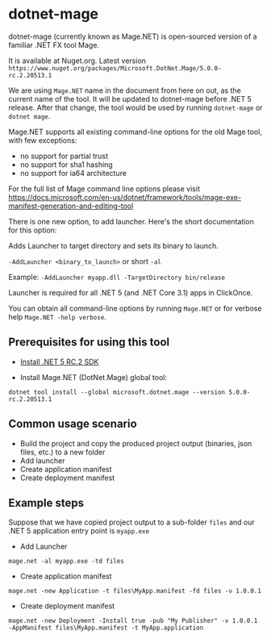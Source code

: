 # dotnet-mage

dotnet-mage (currently known as Mage.NET) is open-sourced version of a familiar .NET FX tool Mage.

It is available at Nuget.org. Latest version `https://www.nuget.org/packages/Microsoft.DotNet.Mage/5.0.0-rc.2.20513.1`

We are using `Mage.NET` name in the document from here on out, as the current name of the tool. It will be updated to dotnet-mage before .NET 5 release. After that change, the tool would be used by running `dotnet-mage` or `dotnet mage`.

Mage.NET supports all existing command-line options for the old Mage tool, with few exceptions:
- no support for partial trust
- no support for sha1 hashing
- no support for ia64 architecture

For the full list of Mage command line options please visit https://docs.microsoft.com/en-us/dotnet/framework/tools/mage-exe-manifest-generation-and-editing-tool

There is one new option, to add launcher. Here's the short documentation for this option:

Adds Launcher to target directory and sets its binary to launch.

`-AddLauncher <binary_to_launch>` or short `-al`

Example:
`-AddLauncher myapp.dll -TargetDirectory bin/release`

Launcher is required for all .NET 5 (and .NET Core 3.1) apps in ClickOnce.

You can obtain all command-line options by running `Mage.NET` or for verbose help `Mage.NET -help verbose`.

## Prerequisites for using this tool

* [Install .NET 5 RC.2 SDK](https://dotnet.microsoft.com/download/dotnet/5.0)

* Install Mage.NET (DotNet.Mage) global tool:

`dotnet tool install --global microsoft.dotnet.mage --version 5.0.0-rc.2.20513.1`

## Common usage scenario

* Build the project and copy the produced project output (binaries, json files, etc.) to a new folder
* Add launcher
* Create application manifest
* Create deployment manifest

## Example steps

Suppose that we have copied project output to a sub-folder `files` and our .NET 5 application entry point is `myapp.exe`

* Add Launcher

`mage.net -al myapp.exe -td files`

* Create application manifest

`mage.net -new Application -t files\MyApp.manifest -fd files -v 1.0.0.1`

* Create deployment manifest

`mage.net -new Deployment -Install true -pub "My Publisher" -v 1.0.0.1 -AppManifest files\MyApp.manifest -t MyApp.application`
